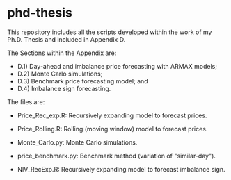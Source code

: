 # phd-thesis
This repository includes all the scripts developed within the work of my Ph.D. Thesis and included in Appendix D.

The Sections within the Appendix are:
- D.1) Day-ahead and imbalance price forecasting with ARMAX models;
- D.2) Monte Carlo simulations;
- D.3) Benchmark price forecasting model; and
- D.4) Imbalance sign forecasting.

The files are:
- Price_Rec_exp.R: Recursively expanding model to forecast prices.
- Price_Rolling.R: Rolling (moving window) model to forecast prices.

- Monte_Carlo.py: Monte Carlo simulations.

- price_benchmark.py: Benchmark method (variation of "similar-day").

- NIV_RecExp.R: Recursively expanding model to forecast imbalance sign.
